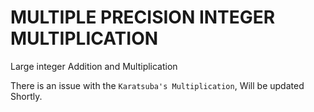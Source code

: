 # MULTIPLE PRECISION INTEGER MULTIPLICATION

Large integer Addition and Multiplication

There is an issue with the `Karatsuba's Multiplication`, Will be updated Shortly.
